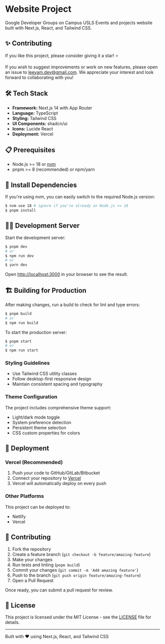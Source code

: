 # Website Project

Google Developer Groups on Campus USLS Events and projects website built with Next.js, React, and Tailwind CSS.

## ✨ Contributing

If you like this project, please consider giving it a star! ⭐ 

If you wish to suggest improvements or work on new features, please open an issue to leeyam.dev@gmail.com. We appreciate your interest and look forward to collaborating with you!

## 🛠️ Tech Stack

- **Framework:** Next.js 14 with App Router
- **Language:** TypeScript
- **Styling:** Tailwind CSS
- **UI Components:** shadcn/ui
- **Icons:** Lucide React
- **Deployment:** Vercel

## 📋 Prerequisites

- Node.js >= 18 or [nvm](https://github.com/nvm-sh/nvm)
- pnpm >= 8 (recommended) or npm/yarn

## 🚀 Install Dependencies

If you're using nvm, you can easily switch to the required Node.js version:

```bash
$ nvm use 18 # ignore if you're already on Node.js >= 18
$ pnpm install
```

## 🏃‍♂️ Development Server

Start the development server:

```bash
$ pnpm dev
# or
$ npm run dev
# or
$ yarn dev
```

Open [http://localhost:3000](http://localhost:3000) in your browser to see the result.

## 🏗️ Building for Production

After making changes, run a build to check for lint and type errors:

```bash
$ pnpm build
# or
$ npm run build
```

To start the production server:

```bash
$ pnpm start
# or
$ npm run start
```

### Styling Guidelines

- Use Tailwind CSS utility classes
- Follow desktop-first responsive design
- Maintain consistent spacing and typography

### Theme Configuration

The project includes comprehensive theme support:
- Light/dark mode toggle
- System preference detection
- Persistent theme selection
- CSS custom properties for colors

## 🚀 Deployment

### Vercel (Recommended)

1. Push your code to GitHub/GitLab/Bitbucket
2. Connect your repository to [Vercel](https://vercel.com)
3. Vercel will automatically deploy on every push

### Other Platforms

This project can be deployed to:
- Netlify
- Vercel

## 🤝 Contributing

1. Fork the repository
2. Create a feature branch (`git checkout -b feature/amazing-feature`)
3. Make your changes
4. Run tests and linting (`pnpm build`)
5. Commit your changes (`git commit -m 'Add amazing feature'`)
6. Push to the branch (`git push origin feature/amazing-feature`)
7. Open a Pull Request

Once ready, you can submit a pull request for review.

## 📄 License

This project is licensed under the MIT License - see the [LICENSE](LICENSE) file for details.

---

Built with ❤️ using Next.js, React, and Tailwind CSS
```

